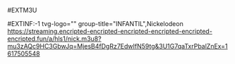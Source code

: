 #EXTM3U

#EXTINF:-1 tvg-logo="" group-title="INFANTIL",Nickelodeon https://streaming.encripted-encripted-encripted-encripted-encripted-encripted.fun/a/hls1/nick.m3u8?mu3zAQc9HC3GbwJq=MjesB4fDgRz7EdwIfN59tg&3U1G7qaTxrPbalZnEx=1617505548

